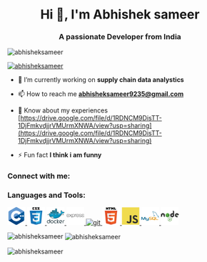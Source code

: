 <h1 align="center">Hi 👋, I'm Abhishek sameer</h1>
<h3 align="center">A passionate Developer from India</h3>

<p align="left"> <img src="https://komarev.com/ghpvc/?username=abhisheksameer&label=Profile%20views&color=0e75b6&style=flat" alt="abhisheksameer" /> </p>

<p align="left"> <a href="https://github.com/ryo-ma/github-profile-trophy"><img src="https://github-profile-trophy.vercel.app/?username=abhisheksameer" alt="abhisheksameer" /></a> </p>

- 🔭 I’m currently working on **supply chain data analystics**

- 📫 How to reach me **abhisheksameer9235@gmail.com**

- 📄 Know about my experiences [https://drive.google.com/file/d/1RDNCM9DisTT-1DjFmkvdjjrVMUrmXNWA/view?usp=sharing](https://drive.google.com/file/d/1RDNCM9DisTT-1DjFmkvdjjrVMUrmXNWA/view?usp=sharing)

- ⚡ Fun fact **I think i am funny**

<h3 align="left">Connect with me:</h3>
<p align="left">
</p>

<h3 align="left">Languages and Tools:</h3>
<p align="left"> <a href="https://www.w3schools.com/cpp/" target="_blank" rel="noreferrer"> <img src="https://raw.githubusercontent.com/devicons/devicon/master/icons/cplusplus/cplusplus-original.svg" alt="cplusplus" width="40" height="40"/> </a> <a href="https://www.w3schools.com/css/" target="_blank" rel="noreferrer"> <img src="https://raw.githubusercontent.com/devicons/devicon/master/icons/css3/css3-original-wordmark.svg" alt="css3" width="40" height="40"/> </a> <a href="https://www.docker.com/" target="_blank" rel="noreferrer"> <img src="https://raw.githubusercontent.com/devicons/devicon/master/icons/docker/docker-original-wordmark.svg" alt="docker" width="40" height="40"/> </a> <a href="https://expressjs.com" target="_blank" rel="noreferrer"> <img src="https://raw.githubusercontent.com/devicons/devicon/master/icons/express/express-original-wordmark.svg" alt="express" width="40" height="40"/> </a> <a href="https://git-scm.com/" target="_blank" rel="noreferrer"> <img src="https://www.vectorlogo.zone/logos/git-scm/git-scm-icon.svg" alt="git" width="40" height="40"/> </a> <a href="https://www.w3.org/html/" target="_blank" rel="noreferrer"> <img src="https://raw.githubusercontent.com/devicons/devicon/master/icons/html5/html5-original-wordmark.svg" alt="html5" width="40" height="40"/> </a> <a href="https://developer.mozilla.org/en-US/docs/Web/JavaScript" target="_blank" rel="noreferrer"> <img src="https://raw.githubusercontent.com/devicons/devicon/master/icons/javascript/javascript-original.svg" alt="javascript" width="40" height="40"/> </a> <a href="https://www.mysql.com/" target="_blank" rel="noreferrer"> <img src="https://raw.githubusercontent.com/devicons/devicon/master/icons/mysql/mysql-original-wordmark.svg" alt="mysql" width="40" height="40"/> </a> <a href="https://nodejs.org" target="_blank" rel="noreferrer"> <img src="https://raw.githubusercontent.com/devicons/devicon/master/icons/nodejs/nodejs-original-wordmark.svg" alt="nodejs" width="40" height="40"/> </a> </p>

<p><img align="left" src="https://github-readme-stats.vercel.app/api/top-langs?username=abhisheksameer&show_icons=true&locale=en&layout=compact" alt="abhisheksameer" /></p>

<p>&nbsp;<img align="center" src="https://github-readme-stats.vercel.app/api?username=abhisheksameer&show_icons=true&locale=en" alt="abhisheksameer" /></p>

<p><img align="center" src="https://github-readme-streak-stats.herokuapp.com/?user=abhisheksameer&" alt="abhisheksameer" /></p>

